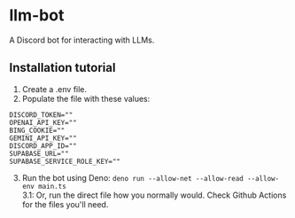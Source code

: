 # llm-bot

A Discord bot for interacting with LLMs.

## Installation tutorial

1. Create a .env file.
2. Populate the file with these values:

```
DISCORD_TOKEN=""
OPENAI_API_KEY=""
BING_COOKIE=""
GEMINI_API_KEY=""
DISCORD_APP_ID=""
SUPABASE_URL=""
SUPABASE_SERVICE_ROLE_KEY=""
```

3. Run the bot using Deno:
   `deno run --allow-net --allow-read --allow-env main.ts`<br> 3.1: Or, run the
   direct file how you normally would. Check Github Actions for the files you'll
   need.
